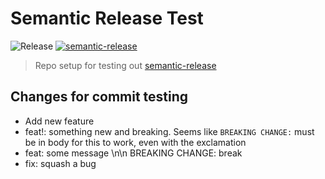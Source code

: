 # Semantic Release Test

![Release](https://github.com/st3v3nhunt/semantic-release-test/workflows/Release/badge.svg)
[![semantic-release](https://img.shields.io/badge/%20%20%F0%9F%93%A6%F0%9F%9A%80-semantic--release-e10079.svg)](https://github.com/semantic-release/semantic-release)

> Repo setup for testing out [semantic-release](https://github.com/semantic-release/semantic-release)

## Changes for commit testing

* Add new feature
* feat!: something new and breaking. Seems like `BREAKING CHANGE:` must be in
  body for this to work, even with the exclamation
* feat: some message \n\n BREAKING CHANGE: break
* fix: squash a bug
